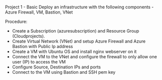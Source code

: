 Project 1 - Basic
Deploy an infrastructure with the following components - Azure Firewall, VM, Bastion, VNet

Procedure:
- Create a Subscription (azuresubscription) and Resource Group (Cloudprojects).
- Create Virtual Network (VNet) and setup Azure Firewall and Azure Bastion with Public Ip address
- Create a VM with Ubuntu OS and install nginx webserver on it
- Connect the VM to the VNet and configure the firewall to only allow one user (IP) to access the VM
- Configure Source, Destination IPs and ports
- Connect to the VM using Bastion and SSH pem key